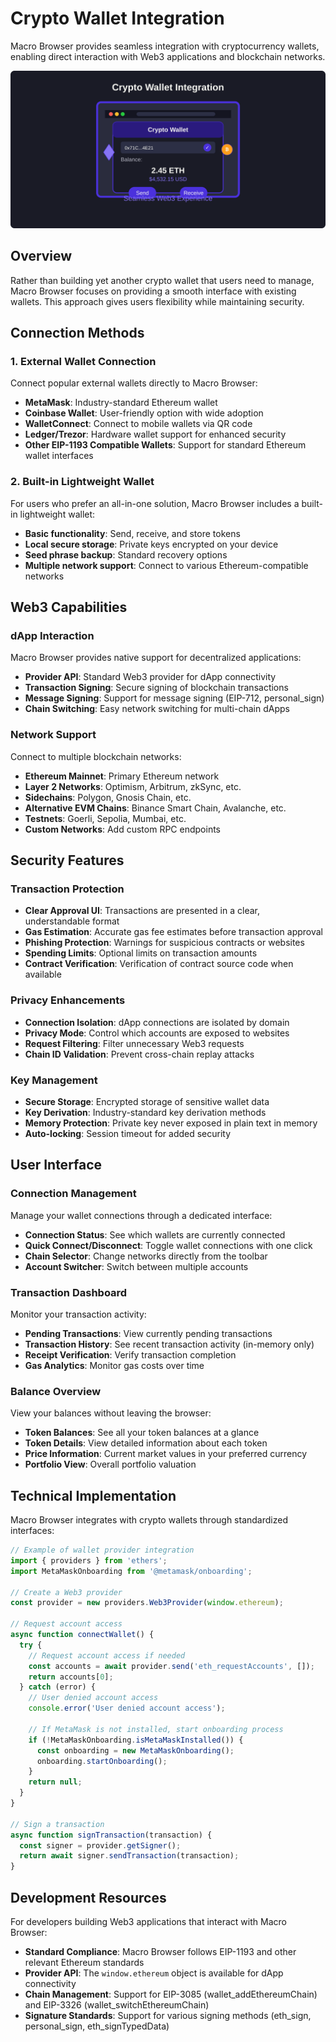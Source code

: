 # Crypto Wallet Integration

Macro Browser provides seamless integration with cryptocurrency wallets, enabling direct interaction with Web3 applications and blockchain networks.

![Crypto Wallet Integration](/images/features/crypto-wallet.svg)

## Overview

Rather than building yet another crypto wallet that users need to manage, Macro Browser focuses on providing a smooth interface with existing wallets. This approach gives users flexibility while maintaining security.

## Connection Methods

### 1. External Wallet Connection

Connect popular external wallets directly to Macro Browser:

- **MetaMask**: Industry-standard Ethereum wallet
- **Coinbase Wallet**: User-friendly option with wide adoption
- **WalletConnect**: Connect to mobile wallets via QR code
- **Ledger/Trezor**: Hardware wallet support for enhanced security
- **Other EIP-1193 Compatible Wallets**: Support for standard Ethereum wallet interfaces

### 2. Built-in Lightweight Wallet

For users who prefer an all-in-one solution, Macro Browser includes a built-in lightweight wallet:

- **Basic functionality**: Send, receive, and store tokens
- **Local secure storage**: Private keys encrypted on your device
- **Seed phrase backup**: Standard recovery options
- **Multiple network support**: Connect to various Ethereum-compatible networks

## Web3 Capabilities

### dApp Interaction

Macro Browser provides native support for decentralized applications:

- **Provider API**: Standard Web3 provider for dApp connectivity
- **Transaction Signing**: Secure signing of blockchain transactions
- **Message Signing**: Support for message signing (EIP-712, personal_sign)
- **Chain Switching**: Easy network switching for multi-chain dApps

### Network Support

Connect to multiple blockchain networks:

- **Ethereum Mainnet**: Primary Ethereum network
- **Layer 2 Networks**: Optimism, Arbitrum, zkSync, etc.
- **Sidechains**: Polygon, Gnosis Chain, etc.
- **Alternative EVM Chains**: Binance Smart Chain, Avalanche, etc.
- **Testnets**: Goerli, Sepolia, Mumbai, etc.
- **Custom Networks**: Add custom RPC endpoints

## Security Features

### Transaction Protection

- **Clear Approval UI**: Transactions are presented in a clear, understandable format
- **Gas Estimation**: Accurate gas fee estimates before transaction approval
- **Phishing Protection**: Warnings for suspicious contracts or websites
- **Spending Limits**: Optional limits on transaction amounts
- **Contract Verification**: Verification of contract source code when available

### Privacy Enhancements

- **Connection Isolation**: dApp connections are isolated by domain
- **Privacy Mode**: Control which accounts are exposed to websites
- **Request Filtering**: Filter unnecessary Web3 requests
- **Chain ID Validation**: Prevent cross-chain replay attacks

### Key Management

- **Secure Storage**: Encrypted storage of sensitive wallet data
- **Key Derivation**: Industry-standard key derivation methods
- **Memory Protection**: Private key never exposed in plain text in memory
- **Auto-locking**: Session timeout for added security

## User Interface

### Connection Management

Manage your wallet connections through a dedicated interface:

- **Connection Status**: See which wallets are currently connected
- **Quick Connect/Disconnect**: Toggle wallet connections with one click
- **Chain Selector**: Change networks directly from the toolbar
- **Account Switcher**: Switch between multiple accounts

### Transaction Dashboard

Monitor your transaction activity:

- **Pending Transactions**: View currently pending transactions
- **Transaction History**: See recent transaction activity (in-memory only)
- **Receipt Verification**: Verify transaction completion
- **Gas Analytics**: Monitor gas costs over time

### Balance Overview

View your balances without leaving the browser:

- **Token Balances**: See all your token balances at a glance
- **Token Details**: View detailed information about each token
- **Price Information**: Current market values in your preferred currency
- **Portfolio View**: Overall portfolio valuation

## Technical Implementation

Macro Browser integrates with crypto wallets through standardized interfaces:

```typescript
// Example of wallet provider integration
import { providers } from 'ethers';
import MetaMaskOnboarding from '@metamask/onboarding';

// Create a Web3 provider
const provider = new providers.Web3Provider(window.ethereum);

// Request account access
async function connectWallet() {
  try {
    // Request account access if needed
    const accounts = await provider.send('eth_requestAccounts', []);
    return accounts[0];
  } catch (error) {
    // User denied account access
    console.error('User denied account access');
    
    // If MetaMask is not installed, start onboarding process
    if (!MetaMaskOnboarding.isMetaMaskInstalled()) {
      const onboarding = new MetaMaskOnboarding();
      onboarding.startOnboarding();
    }
    return null;
  }
}

// Sign a transaction
async function signTransaction(transaction) {
  const signer = provider.getSigner();
  return await signer.sendTransaction(transaction);
}
```

## Development Resources

For developers building Web3 applications that interact with Macro Browser:

- **Standard Compliance**: Macro Browser follows EIP-1193 and other relevant Ethereum standards
- **Provider API**: The `window.ethereum` object is available for dApp connectivity
- **Chain Management**: Support for EIP-3085 (wallet_addEthereumChain) and EIP-3326 (wallet_switchEthereumChain)
- **Signature Standards**: Support for various signing methods (eth_sign, personal_sign, eth_signTypedData) 